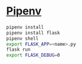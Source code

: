 # <a href="https://www.codementor.io/@mikebell66/creating-a-new-flask-project-with-pipenv-w5zhmr5bo">Pipenv</a>
```bash
pipenv install
pipenv install flask
pipenv shell
export FLASK_APP=<name>.py
flask run
export FLASK_DEBUG=0
```

